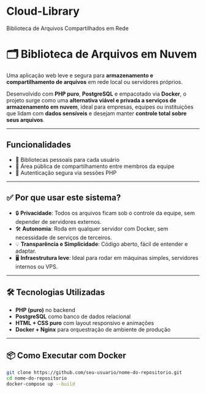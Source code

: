 # Cloud-Library
Biblioteca de Arquivos Compartilhados em Rede

# 🗂️ Biblioteca de Arquivos em Nuvem

Uma aplicação web leve e segura para **armazenamento e compartilhamento de arquivos** em rede local ou servidores próprios.

Desenvolvido com **PHP puro**, **PostgreSQL** e empacotado via **Docker**, o projeto surge como uma **alternativa viável e privada a serviços de armazenamento em nuvem**, ideal para empresas, equipes ou instituições que lidam com **dados sensíveis** e desejam manter **controle total sobre seus arquivos**.

---

## Funcionalidades

- 📁 Bibliotecas pessoais para cada usuário
- 🤝 Área pública de compartilhamento entre membros da equipe
- 🔐 Autenticação segura via sessões PHP
  
---

## ✅ Por que usar este sistema?

- 🔒 **Privacidade**: Todos os arquivos ficam sob o controle da equipe, sem depender de servidores externos.
- 🛠️ **Autonomia**: Roda em qualquer servidor com Docker, sem necessidade de serviços de terceiros.
- 💡 **Transparência e Simplicidade**: Código aberto, fácil de entender e adaptar.
- 🖥️ **Infraestrutura leve**: Ideal para rodar em máquinas simples, servidores internos ou VPS.

---

## 🛠️ Tecnologias Utilizadas

- **PHP (puro)** no backend
- **PostgreSQL** como banco de dados relacional
- **HTML + CSS puro** com layout responsivo e animações
- **Docker + Nginx** para orquestração de ambiente de produção

---

## 📦 Como Executar com Docker

```bash
git clone https://github.com/seu-usuario/nome-do-repositorio.git
cd nome-do-repositorio
docker-compose up --build
